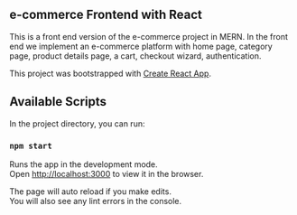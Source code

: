 ## e-commerce Frontend with React

This is a front end version of the  e-commerce project in MERN. In the front end we implement an e-commerce platform with home page, category page, product details page, a cart, checkout wizard, authentication.

This project was bootstrapped with [Create React App](https://github.com/facebook/create-react-app).

## Available Scripts

In the project directory, you can run:

### `npm start`

Runs the app in the development mode.<br>
Open [http://localhost:3000](http://localhost:3000) to view it in the browser.

The page will auto reload if you make edits.<br>
You will also see any lint errors in the console.

